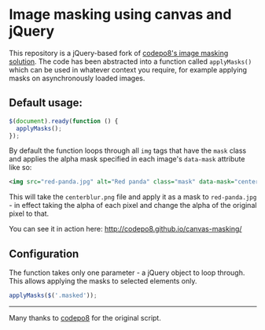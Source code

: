 Image masking using canvas and jQuery
=====================================

This repository is a jQuery-based fork of [codepo8's image masking solution](https://github.com/codepo8/canvas-masking). The code has been abstracted into a function called `applyMasks()` which can be used in whatever context you require, for example applying masks on asynchronously loaded images.

## Default usage:

```javascript
$(document).ready(function () {
  applyMasks();
});
```

By default the function loops through all `img` tags that have the `mask` class and applies the alpha mask specified in each image's `data-mask` attribute like so:

```xml
<img src="red-panda.jpg" alt="Red panda" class="mask" data-mask="centerblur.png">
```
This will take the `centerblur.png` file and apply it as a mask to `red-panda.jpg` - in effect taking the alpha of each pixel and change the alpha of the original pixel to that.

You can see it in action here: http://codepo8.github.io/canvas-masking/

## Configuration

The function takes only one parameter - a jQuery object to loop through. This allows applying the masks to selected elements only.

```javascript
applyMasks($('.masked'));
```

***

Many thanks to [codepo8](https://github.com/codepo8) for the original script.